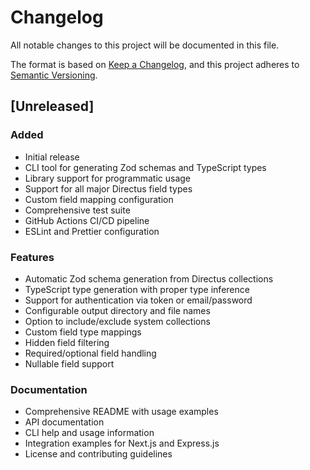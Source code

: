 # Changelog

All notable changes to this project will be documented in this file.

The format is based on [Keep a Changelog](https://keepachangelog.com/en/1.0.0/),
and this project adheres to [Semantic Versioning](https://semver.org/spec/v2.0.0.html).

## [Unreleased]

### Added
- Initial release
- CLI tool for generating Zod schemas and TypeScript types
- Library support for programmatic usage
- Support for all major Directus field types
- Custom field mapping configuration
- Comprehensive test suite
- GitHub Actions CI/CD pipeline
- ESLint and Prettier configuration

### Features
- Automatic Zod schema generation from Directus collections
- TypeScript type generation with proper type inference
- Support for authentication via token or email/password
- Configurable output directory and file names
- Option to include/exclude system collections
- Custom field type mappings
- Hidden field filtering
- Required/optional field handling
- Nullable field support

### Documentation
- Comprehensive README with usage examples
- API documentation
- CLI help and usage information
- Integration examples for Next.js and Express.js
- License and contributing guidelines
